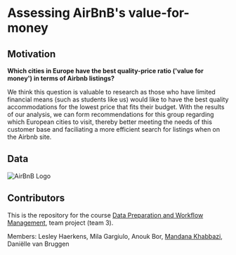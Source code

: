 # Assessing AirBnB's value-for-money

## Motivation

__Which cities in Europe have the best quality-price ratio ('value for money') in terms of Airbnb listings?__

We think this question is valuable to research as those who have limited financial means (such as students like us) would like to have the best quality accommodations for the lowest price that fits their budget. With the results of our analysis, we can form recommendations for this group regarding which European cities to visit, thereby better meeting the needs of this customer base and faciliating a more efficient search for listings when on the Airbnb site. 


## Data

![AirBnB Logo](https://upload.wikimedia.org/wikipedia/commons/thumb/6/69/Airbnb_Logo_Bélo.svg/2560px-Airbnb_Logo_Bélo.svg.png)

## Contributors

This is the repository for the course [Data Preparation and Workflow Management](https://dprep.hannesdatta.com), team project (team 3). 

Members: Lesley Haerkens, Mila Gargiulo, Anouk Bor, [Mandana Khabbazi](https://github.com/Mandanakhabbazi), Daniëlle van Bruggen

